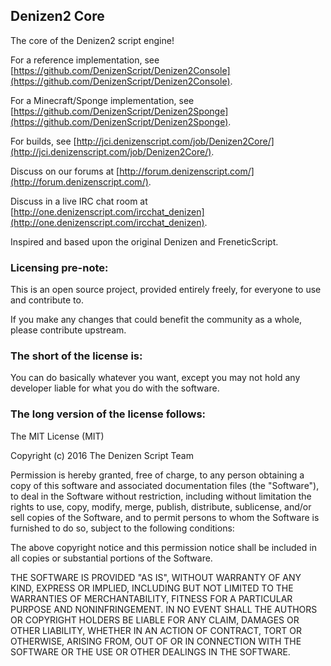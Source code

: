 Denizen2 Core
--------------

The core of the Denizen2 script engine!

For a reference implementation, see [https://github.com/DenizenScript/Denizen2Console](https://github.com/DenizenScript/Denizen2Console).

For a Minecraft/Sponge implementation, see [https://github.com/DenizenScript/Denizen2Sponge](https://github.com/DenizenScript/Denizen2Sponge).

For builds, see [http://jci.denizenscript.com/job/Denizen2Core/](http://jci.denizenscript.com/job/Denizen2Core/).

Discuss on our forums at [http://forum.denizenscript.com/](http://forum.denizenscript.com/).

Discuss in a live IRC chat room at [http://one.denizenscript.com/ircchat_denizen](http://one.denizenscript.com/ircchat_denizen).

Inspired and based upon the original Denizen and FreneticScript.

### Licensing pre-note:

This is an open source project, provided entirely freely, for everyone to use and contribute to.

If you make any changes that could benefit the community as a whole, please contribute upstream.

### The short of the license is:

You can do basically whatever you want, except you may not hold any developer liable for what you do with the software.

### The long version of the license follows:

The MIT License (MIT)

Copyright (c) 2016 The Denizen Script Team

Permission is hereby granted, free of charge, to any person obtaining a copy
of this software and associated documentation files (the "Software"), to deal
in the Software without restriction, including without limitation the rights
to use, copy, modify, merge, publish, distribute, sublicense, and/or sell
copies of the Software, and to permit persons to whom the Software is
furnished to do so, subject to the following conditions:

The above copyright notice and this permission notice shall be included in all
copies or substantial portions of the Software.

THE SOFTWARE IS PROVIDED "AS IS", WITHOUT WARRANTY OF ANY KIND, EXPRESS OR
IMPLIED, INCLUDING BUT NOT LIMITED TO THE WARRANTIES OF MERCHANTABILITY,
FITNESS FOR A PARTICULAR PURPOSE AND NONINFRINGEMENT. IN NO EVENT SHALL THE
AUTHORS OR COPYRIGHT HOLDERS BE LIABLE FOR ANY CLAIM, DAMAGES OR OTHER
LIABILITY, WHETHER IN AN ACTION OF CONTRACT, TORT OR OTHERWISE, ARISING FROM,
OUT OF OR IN CONNECTION WITH THE SOFTWARE OR THE USE OR OTHER DEALINGS IN THE
SOFTWARE.
